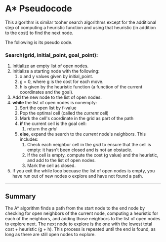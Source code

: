 # A* Pseudocode

This algorithm is similar tooher search algorithms except for the additional step of computing a heuristic function and using that heuristic (in addition to the cost) to find the next node.

The following is its pseudo code.


### Search(grid, initial_point, goal_point):

1. Initialize an empty list of open nodes.
2. Initialize a starting node with the following:
    1. x and y values given by initial_point.
    2. g = 0, where g is the cost for each move.
    3. h is given by the heuristic function (a function of the current coordinates and the goal).
3. Add the new node to the list of open nodes.
4. **while** the list of open nodes is nonempty:
    1. Sort the open list by f-value
    2. Pop the optimal cell (called the *current* cell)
    3. Mark the cell's coordinate in the grid as part of the path
    4. **if** the current cell is the goal cell:
        1. return the *grid*
    1. **else**, expand the search to the *current* node's neighbors. This includes:
        1. Check each neighbor cell in the *grid* to ensure that the cell is empty: it hasn't been closed and is not an obstacle.
        2. If the cell is empty, compute the cost (g value) and the heuristic, and add to the list of open nodes.
        3. Mark the cell as closed.
5. If you exit the while loop becuase the list of open nodes is empty, you have run out of new nodes o explore and have not found a path.



-------------------------------------------------------------------------------------------------------------------------------------------------------------------------

## Summary

The A* algorithm finds a path from the start node to the end node by checking for open neighbors of the current node, computing a heuristic for each of the neighbors, and adding those neighbors to the list of open nodes to explore next. The next node to explore is the one with the lowest total cost + heuristic (g + h). This process is repeated until the end is found, as long as there are still open nodes to explore.